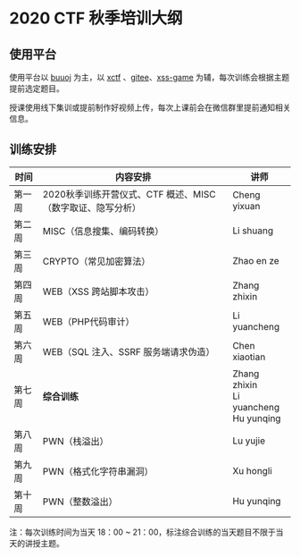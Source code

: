 # 2020 CTF 秋季培训大纲
## 使用平台

使用平台以 [buuoj](https://buuoj.cn/) 为主，以 [xctf](https://adworld.xctf.org.cn/) 、[gitee](https://gitee.com/Desapir_666/CTF-Web-Challenges/tree/master/SSRF/hitcon-2015-lalala)、[xss-game](https://xss-game.appspot.com/level3) 为辅，每次训练会根据主题提前选定题目。

授课使用线下集训或提前制作好视频上传，每次上课前会在微信群里提前通知相关信息。

## 训练安排

| 时间   | 内容安排                                                   | 讲师                                         |
| ------ | ---------------------------------------------------------- | -------------------------------------------- |
| 第一周 | 2020秋季训练开营仪式、CTF 概述、MISC（数字取证、隐写分析） | Cheng yixuan                                 |
| 第二周 | MISC（信息搜集、编码转换）                                 | Li shuang                                    |
| 第三周 | CRYPTO（常见加密算法）                                     | Zhao en ze                                   |
| 第四周 | WEB（XSS 跨站脚本攻击）                                    | Zhang zhixin                                 |
| 第五周 | WEB（PHP代码审计）                                         | Li yuancheng                                 |
| 第六周 | WEB（SQL 注入、SSRF 服务端请求伪造）                       | Chen xiaotian                                |
| 第七周 | **综合训练**                                               | Zhang zhixin<br/>Li yuancheng<br/>Hu yunqing |
| 第八周 | PWN（栈溢出）                                              | Lu yujie                                     |
| 第九周 | PWN（格式化字符串漏洞）                                    | Xu hongli                                    |
| 第十周 | PWN（整数溢出）                                            | Hu yunqing                                   |

注：每次训练时间为当天 18：00 ~ 21：00，标注综合训练的当天题目不限于当天的讲授主题。
